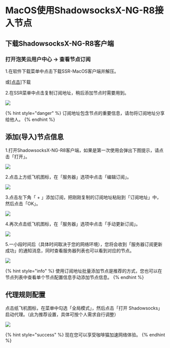 # MacOS使用ShadowsocksX-NG-R8接入节点



## 下载ShadowsocksX-NG-R8客户端

### **打开泡芙云用户中心 -&gt; 查看节点订阅**

1.在软件下载菜单中点击下载SSR-MacOS客户端并解压。

或[\[点击\]](https://caffecat.online/ssr-download/ssr-mac.dmg)下载

2.在SSR菜单中点击复制订阅地址，稍后添加节点时需要用到。

![](../.gitbook/assets/tim-jie-tu-20190406151112.png)

{% hint style="danger" %}
订阅地址包含节点的重要信息，请勿将订阅地址分享给他人。
{% endhint %}

## 添加\(导入\)节点信息

1.打开ShadowsocksX-NG-R8客户端，如果是第一次使用会弹出下图提示，请点击「打开」。

![](../.gitbook/assets/11.png)

2.点击上方纸飞机图标，在「服务器」选项中点击「编辑订阅」。

![](../.gitbook/assets/2%20%281%29.png)

3.点击左下角「 + 」添加订阅，把刚刚复制的订阅地址粘贴到「订阅地址」中，然后点击「OK」。

![](../.gitbook/assets/33.png)

4.再次点击纸飞机图标，在「服务器」选项中点击「手动更新订阅」。

![](../.gitbook/assets/4.png)

5.一小段时间后（具体时间取决于您的网络环境），您将会收到「服务器订阅更新成功」的通知消息，同时查看服务器列表也可以看到对应的节点。

![](../.gitbook/assets/55.png)

{% hint style="info" %}
使用订阅地址批量添加节点是推荐的方式，您也可以在节点列表中查看单个节点配置信息手动添加节点信息。
{% endhint %}

## 代理规则配置

点击纸飞机图标，在菜单中勾选「全局模式」，然后点击「打开 Shadowsocks」启动代理。（此为推荐设置，具体可按个人需求自行调整）

![](../.gitbook/assets/6.jpg)

{% hint style="success" %}
现在您可以享受咖啡猫加速网络体验。
{% endhint %}

